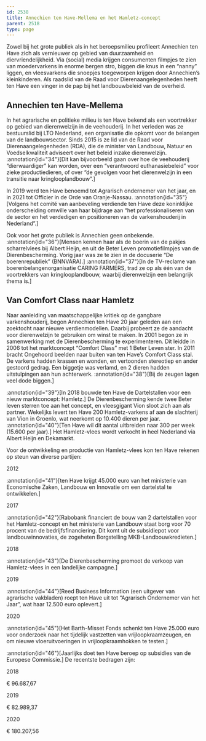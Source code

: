 ```yaml
---
id: 2538
title: Annechien ten Have-Mellema en het Hamletz-concept
parent: 2518
type: page
---
```

Zowel bij het grote publiek als in het beroepsmilieu profileert Annechien ten Have zich als vernieuwer op gebied van duurzaamheid en diervriendelijkheid. Via (social) media krijgen consumenten filmpjes te zien van moedervarkens in enorme bergen stro, biggen die knus in een “nanny” liggen, en vleesvarkens die snoepjes toegeworpen krijgen door Annechien’s kleinkinderen. Als raadslid van de Raad voor Dierenaangelegenheden heeft ten Have een vinger in de pap bij het landbouwbeleid van de overheid.

## Annechien ten Have-Mellema

In het agrarische en politieke milieu is ten Have bekend als een voortrekker op gebied van dierenwelzijn in de veehouderij. In het verleden was ze bestuurslid bij LTO Nederland, een organisatie die opkomt voor de belangen van de landbouwsector. Sinds 2015 is ze lid van de Raad voor Dierenaangelegenheden (RDA), die de minister van Landbouw, Natuur en Voedselkwaliteit adviseert over het beleid inzake dierenwelzijn. :annotation{id="34"}[Dit kan bijvoorbeeld gaan over hoe de veehouderij “dierwaardiger” kan worden, over een “verantwoord euthanasiebeleid” voor zieke productiedieren, of over “de gevolgen voor het dierenwelzijn in een transitie naar kringlooplandbouw”.]

In 2019 werd ten Have benoemd tot Agrarisch ondernemer van het jaar, en in 2021 tot Officier in de Orde van Oranje-Nassau. :annotation{id="35"}[Volgens het comité van aanbeveling verdiende ten Have deze koninklijke onderscheiding omwille van haar bijdrage aan “het professionaliseren van de sector en het verdedigen en positioneren van de varkenshouderij in Nederland”.]

Ook voor het grote publiek is Annechien geen onbekende. :annotation{id="36"}[Mensen kennen haar als de boerin van de pakjes scharrelvlees bij Albert Heijn, en uit de Beter Leven promotiefilmpjes van de Dierenbescherming. Vorig jaar was ze te zien in de docuserie “De boerenrepubliek” (BNNVARA).] :annotation{id="37"}[In de TV-reclame van boerenbelangenorganisatie CARING FARMERS, trad ze op als één van de voortrekkers van kringlooplandbouw, waarbij dierenwelzijn een belangrijk thema is.]

## Van Comfort Class naar Hamletz

Naar aanleiding van maatschappelijke kritiek op de gangbare varkenshouderij, begon Annechien ten Have 20 jaar geleden aan een zoektocht naar nieuwe verdienmodellen. Daarbij probeert ze de aandacht voor dierenwelzijn te gebruiken om winst te maken. In 2001 begon ze in samenwerking met de Dierenbescherming te experimenteren. Dit leidde in 2006 tot het marktconcept “Comfort Class” met 1 Beter Leven ster. In 2011 bracht Ongehoord beelden naar buiten van ten Have’s Comfort Class stal. De varkens hadden krassen en wonden, en vertoonden stereotiep en ander gestoord gedrag. Een biggetje was verlamd, en 2 dieren hadden uitstulpingen aan hun achterwerk. :annotation{id="38"}[Bij de zeugen lagen veel dode biggen.]

:annotation{id="39"}[In 2018 bouwde ten Have de Dartelstallen voor een nieuw marktconcept: Hamletz.] De Dierenbescherming kende twee Beter leven sterren toe aan het concept, en vleesgigant Vion sloot zich aan als partner. Wekelijks levert ten Have 200 Hamletz-varkens af aan de slachterij van Vion in Groenlo, wat neerkomt op 10.400 dieren per jaar. :annotation{id="40"}[Ten Have wil dit aantal uitbreiden naar 300 per week (15.600 per jaar).] Het Hamletz-vlees wordt verkocht in heel Nederland via Albert Heijn en Dekamarkt.

Voor de ontwikkeling en productie van Hamletz-vlees kon ten Have rekenen op steun van diverse partijen:

2012

:annotation{id="41"}[ten Have krijgt 45.000 euro van het ministerie van Economische Zaken, Landbouw en Innovatie om een dartelstal te ontwikkelen.]

2017

:annotation{id="42"}[Rabobank financiert de bouw van 2 dartelstallen voor het Hamletz-concept en het ministerie van Landbouw staat borg voor 70 procent van de bedrijfsfinanciering. Dit komt uit de subsidiepot voor landbouwinnovaties, de zogeheten Borgstelling MKB-Landbouwkredieten.]

2018

:annotation{id="43"}[De Dierenbescherming promoot de verkoop van Hamletz-vlees in een landelijke campagne.]

2019

:annotation{id="44"}[Reed Business Information (een uitgever van agrarische vakbladen) roept ten Have uit tot “Agrarisch Ondernemer van het Jaar”, wat haar 12.500 euro oplevert.]

2020

:annotation{id="45"}[Het Barth-Misset Fonds schenkt ten Have 25.000 euro voor onderzoek naar het tijdelijk vastzetten van vrijloopkraamzeugen, en om nieuwe vloeruitvoeringen in vrijloopkraamhokken te testen.]

:annotation{id="46"}[Jaarlijks doet ten Have beroep op subsidies van de Europese Commissie.] De recentste bedragen zijn:

2018

€ 96.687,67

2019

€ 82.989,37

2020

€ 180.207,56
